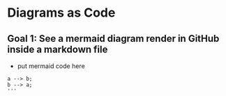 # Diagrams as Code

## Goal 1: See a mermaid diagram render in GitHub inside a markdown file
- put mermaid code here
```mermaid
a --> b;
b --> a;
'''
